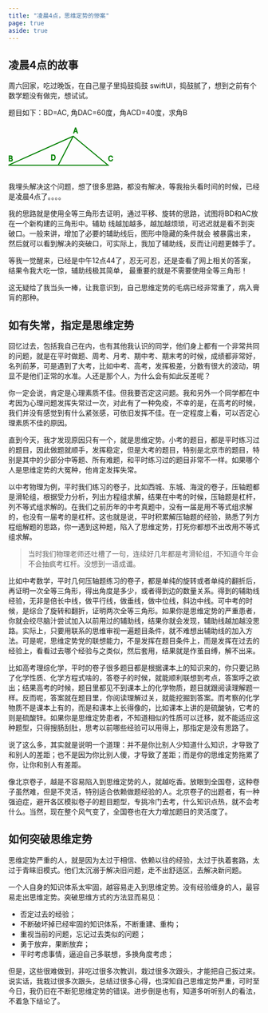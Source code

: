 ```yaml
---
title: "凌晨4点，思维定势的惨案"
page: true
aside: true
---
```


## 凌晨4点的故事
周六回家，吃过晚饭，在自己屋子里捣鼓捣鼓 swiftUI，捣鼓腻了，想到之前有个数学题没有做完，想试试。

题目如下：BD=AC, 角DAC=60度，角ACD=40度，求角B

<svg style="width: 300px; height: 100px;" viewBox="0 0 300 100" xmlns="http://www.w3.org/2000/svg">
  <path fill="transparent" stroke="green" stroke-width="2" 
  d="M 0 82
     L 200 82
     L 130 24
     L 0 82
     M 130 24
     L 100 82"/>
  <text x="130" y="18" stroke="green" fill="green">A</text>
  <text x="0" y="74" stroke="green" fill="green">B</text>
  <text x="200" y="74" stroke="green" fill="green">C</text>
  <text x="85" y="72" stroke="green" fill="green">D</text>
</svg>

我埋头解决这个问题，想了很多思路，都没有解决，等我抬头看时间的时候，已经是凌晨4点了。。。。

我的思路就是使用全等三角形去证明，通过平移、旋转的思路，试图将BD和AC放在一个新构建的三角形中。辅助
线越加越多，越加越烦琐，可迟迟就是看不到突破口。一般来讲，增加了必要的辅助线后，图形中隐藏的条件就会
被暴露出来，然后就可以看到解决的突破口，可实际上，我加了辅助线，反而让问题更棘手了。

等我一觉醒来，已经是中午12点44了，忍无可忍，还是查看了网上相关的答案，结果令我大吃一惊，辅助线极其简单，
最重要的就是不需要使用全等三角形！

这无疑给了我当头一棒，让我意识到，自己思维定势的毛病已经非常重了，病入膏肓的那种。

## 如有失常，指定是思维定势
回忆过去，包括我自己在内，也有其他我认识的同学，他们身上都有一个非常共同的问题，就是在平时做题、周考、月考、期中考、期末考的时候，成绩都非常好，名列前茅，可是遇到了大考，比如中考、高考，发挥极差，分数有很大的波动，明显不是他们正常的水准。人还是那个人，为什么会有如此反差呢？

你一定会说，肯定是心理素质不佳。但我要否定这问题。我和另外一个同学都在中考因为心理问题发挥失常过一次，对此有了一种免疫，不幸的是，在高考的时候，我们并没有感觉到有什么紧张感，可依旧发挥不佳。在一定程度上看，可以否定心理素质不佳的原因。

直到今天，我才发现原因只有一个，就是思维定势。小考的题目，都是平时练习过的题目，因此做题就顺手，发挥稳定，但是大考的题目，特别是北京市的题目，特别是其中的少部分中等题、所有难题，和平时练习过的题目非常不一样。如果哪个人是思维定势的大冤种，他肯定发挥失常。

以中考物理为例，平时我们练习的卷子，比如西城、东城、海淀的卷子，压轴题都是滑轮组，根据受力分析，列出方程组求解，结果在中考的时候，压轴题是杠杆，列不等式组求解的。在我们之前历年的中考真题中，没有一届是用不等式组求解的，也没有一届考的是杠杆。这也就是说，平时积累解压轴题的经验，熟悉了列方程组解题的思路，你一遇到这种题，陷入了思维定势，打死你都想不出改用不等式组求解。
> 当时我们物理老师还吐槽了一句，连续好几年都是考滑轮组，不知道今年会不会抽疯考杠杆。没想到一语成谶。

比如中考数学，平时几何压轴题练习的卷子，都是单纯的旋转或者单纯的翻折后，再证明一次全等三角形，得出角度是多少，或者得到边的数量关系。得到的辅助线经验，无非是倍长中线，做平行线，做垂线，做中位线，斜边中线。可中考的时候，是综合了旋转和翻折，证明两次全等三角形。如果你是思维定势的严重患者，你就会绞尽脑汁尝试加入以前用过的辅助线，结果你就会发现，辅助线越加越没思路。实际上，只要用联系的思维审视一遍题目条件，就不难想出辅助线的加入方法。可是呢，思维定势党的联想能力，不是发挥在题目条件上，而是发挥在过去的经验上，看看过去哪个经验与之类似，然后套用，结果就是作茧自缚，解不出来。

比如高考理综化学，平时的卷子很多题目都是根据课本上的知识来的，你只要记熟了化学性质、化学方程式啥的，答卷子的时候，就能顺利联想到考点，答案呼之欲出；结果高考的时候，题目里都见不到课本上的化学物质，题目就跟阅读理解题一样。反而呢，答案就在题目里，你阅读理解过关，就能挖掘到答案。而考察的化学物质不是课本上有的，而是和课本上长得像的，比如课本上讲的是硫酸钠，它考的则是硫酸锌。如果你是思维定势患者，不知道相似的性质可以迁移，就不能适应这种题型，只得搜肠刮肚，思考以前哪些经验可以用得上，那指定是没有思路了。

说了这么多，其实就是说明一个道理：并不是你比别人少知道什么知识，才导致了和别人的差距；也不是因为你比别人傻，才导致了差距；而是你的思维定势拖累了你，让你和别人有差距。

像北京卷子，越是不容易陷入到思维定势的人，就越吃香。放眼到全国卷，这种卷子虽然难，但是不灵活，特别适合依赖做题经验的人。北京卷子的出题者，有一种强迫症，避开各区模拟卷子的题目题型，专挑冷门去考，什么知识点热，就不会考什么。当然，现在整个风气变了，全国卷也在大力增加题目的灵活度了。

## 如何突破思维定势
思维定势严重的人，就是因为太过于相信、依赖以往的经验，太过于执着套路，太过于青睐旧模式。他们太沉溺于解决旧问题，走不出舒适区，去解决新问题。

一个人自身的知识体系太牢固，越容易走入到思维定势。没有经验缠身的人，最容易走出思维定势。突破思维方式的方法显而易见：
- 否定过去的经验；
- 不断破坏掉已经牢固的知识体系，不断重建、重构；
- 重视当前的问题，忘记过去类似的问题；
- 勇于放弃，果断放弃；
- 平时考虑事情，逼迫自己多联想，多换角度考虑；

但是，这些很难做到，非吃过很多次教训，栽过很多次跟头，才能把自己扳过来。说实话，我栽过很多次跟头，总结过很多心得，也深知自己思维定势严重，可时至今日，我仍旧在不断犯思维定势的错误。进步倒是也有，知道多听听别人的看法，不着急下结论了。


